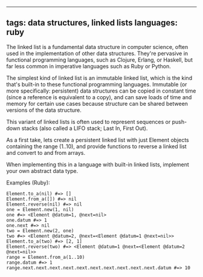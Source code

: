 ----
tags: data structures, linked lists
languages: ruby
----

The linked list is a fundamental data structure in computer science, often used in the implementation of other data structures. They're pervasive in functional programming languages, such as Clojure, Erlang, or Haskell, but far less common in imperative languages such as Ruby or Python.

The simplest kind of linked list is an immutable linked list, which is the kind that's built-in to these functional programming languages. Immutable (or more specifically: persistent) data structures can be copied in constant time (since a reference is equivalent to a copy), and can save loads of time and memory for certain use cases because structure can be shared between versions of the data structure.

This variant of linked lists is often used to represent sequences or push-down stacks (also called a LIFO stack; Last In, First Out).

As a first take, lets create a persistent linked list with just Element objects containing the range (1..10), and provide functions to reverse a linked list and convert to and from arrays.

When implementing this in a language with built-in linked lists, implement your own abstract data type.

Examples (Ruby):

    Element.to_a(nil) #=> []
    Element.from_a([]) #=> nil
    Element.reverse(nil) #=> nil
    one = Element.new(1, nil)
    one #=> <Element @datum=1, @next=nil>
    one.datum #=> 1
    one.next #=> nil
    two = Element.new(2, one)
    two #=> <Element @datum=2, @next=<Element @datum=1 @next=nil>>
    Element.to_a(two) #=> [2, 1]
    Element.reverse(two) #=> <Element @datum=1 @next=<Element @datum=2 @next=nil>>
    range = Element.from_a(1..10)
    range.datum #=> 1
    range.next.next.next.next.next.next.next.next.next.next.datum #=> 10
